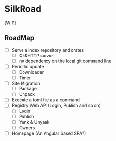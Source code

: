 # SilkRoad

[WIP]

## RoadMap

- [ ] Serve a index repository and crates
    - [ ] Git&HTTP server
    - [ ] no dependency on the local git command line
- [ ] Periodic update
    - [ ] Downloader
    - [ ] Timer
- [ ] Site Migration
    - [ ] Package
    - [ ] Unpack
- [ ] Execute a toml file as a command
- [ ] Registry Web API (Login, Publish and so on)
    - [ ] Login
    - [ ] Publish
    - [ ] Yank & Unyank
    - [ ] Owners
- [ ] Homepage (An Angular based SPA?)